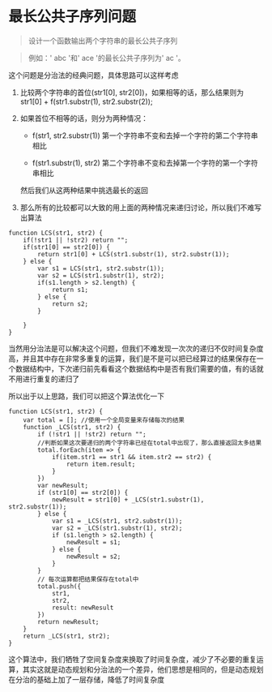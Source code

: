 # 最长公共子序列问题

> 设计一个函数输出两个字符串的最长公共子序列

> 例如：' abc '和' ace '的最长公共子序列为' ac '。

这个问题是分治法的经典问题，具体思路可以这样考虑

1. 比较两个字符串的首位(str1[0], str2[0])，如果相等的话，那么结果则为 str1[0] + f(str1.substr(1), str2.substr(2));

2. 如果首位不相等的话，则分为两种情况：

    - f(str1, str2.substr(1)) 第一个字符串不变和去掉一个字符的第二个字符串相比

    - f(str1.substr(1), str2) 第二个字符串不变和去掉第一个字符的第一个字符串相比

    然后我们从这两种结果中挑选最长的返回

3. 那么所有的比较都可以大致的用上面的两种情况来递归讨论，所以我们不难写出算法

```
function LCS(str1, str2) {
    if(!str1 || !str2) return "";
    if(str1[0] == str2[0]) {
        return str1[0] + LCS(str1.substr(1), str2.substr(1));
    } else {
        var s1 = LCS(str1, str2.substr(1));
        var s2 = LCS(str1.substr(1), str2);
        if(s1.length > s2.length) {
            return s1;
        } else {
            return s2;
        }
         
    }
}
```

当然用分治法是可以解决这个问题，但我们不难发现一次次的递归不仅时间复杂度高，并且其中存在非常多重复的运算，我们是不是可以把已经算过的结果保存在一个数据结构中，下次递归前先看看这个数据结构中是否有我们需要的值，有的话就不用进行重复的递归了

所以出于以上思路，我们可以把这个算法优化一下

```
function LCS(str1, str2) {
    var total = []; //使用一个全局变量来存储每次的结果
    function _LCS(str1, str2) {
        if (!str1 || !str2) return "";
        //判断如果这次要递归的两个字符串已经在total中出现了，那么直接返回太多结果
        total.forEach(item => {
            if(item.str1 == str1 && item.str2 == str2) {
                return item.result;
            }
        })
        var newResult;
        if (str1[0] == str2[0]) {
            newResult = str1[0] + _LCS(str1.substr(1), str2.substr(1));
        } else {
            var s1 = _LCS(str1, str2.substr(1));
            var s2 = _LCS(str1.substr(1), str2);
            if (s1.length > s2.length) {
                newResult = s1;
            } else {
                newResult = s2;
            }
        }
        // 每次运算都把结果保存在total中
        total.push({
            str1,
            str2,
            result: newResult
        })
        return newResult;
    }
    return _LCS(str1, str2);
}

```

这个算法中，我们牺牲了空间复杂度来换取了时间复杂度，减少了不必要的重复运算，其实这就是动态规划和分治法的一个差异，他们思想是相同的，但是动态规划在分治的基础上加了一层存储，降低了时间复杂度